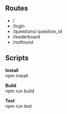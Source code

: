 ## Routes

- /
- /login
- /questions/:question_id
- /leaderboard
- /notfound

## Scripts

**Install**  
npm install

**Build**  
npm run build

**Test**  
npm run test
